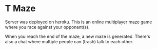 # T Maze

Server was deployed on heroku.
This is an online multiplayer maze game where you race against your opponent(s).

When you reach the end of the maze, a new maze is generated.
There's also a chat where multiple people can (trash) talk to each other.

